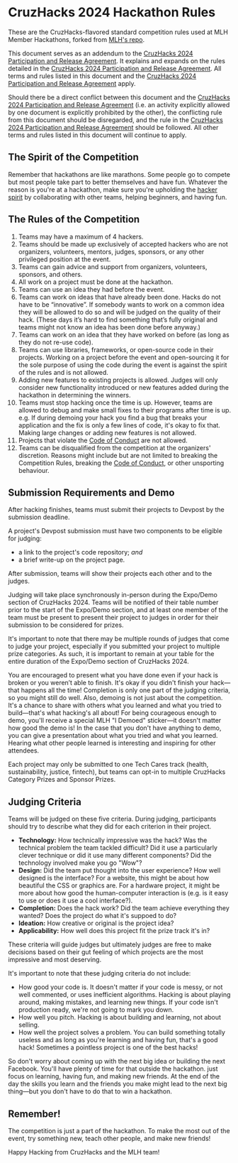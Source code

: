 # CruzHacks 2024 Hackathon Rules

These are the CruzHacks-flavored standard competition rules used at MLH Member Hackathons, forked from [MLH's repo](https://github.com/MLH/hackathon-rules). 

This document serves as an addendum to the [CruzHacks 2024 Participation and Release Agreement](https://docs.google.com/document/d/1298VyEqrSIvbzM3U8nvLQsLtY78Vi2mbndr3d5w0UKk/edit?usp=sharing). It explains and expands on the rules detailed in the [CruzHacks 2024 Participation and Release Agreement](https://docs.google.com/document/d/1298VyEqrSIvbzM3U8nvLQsLtY78Vi2mbndr3d5w0UKk/edit?usp=sharing). All terms and rules listed in this document and the [CruzHacks 2024 Participation and Release Agreement](https://docs.google.com/document/d/1298VyEqrSIvbzM3U8nvLQsLtY78Vi2mbndr3d5w0UKk/edit?usp=sharing) apply.

Should there be a direct conflict between this document and the [CruzHacks 2024 Participation and Release Agreement](https://docs.google.com/document/d/1298VyEqrSIvbzM3U8nvLQsLtY78Vi2mbndr3d5w0UKk/edit?usp=sharing) (i.e. an activity explicitly allowed by one document is explicitly prohibited by the other), the conflicting rule from this document should be disregarded, and the rule in the [CruzHacks 2024 Participation and Release Agreement](https://docs.google.com/document/d/1298VyEqrSIvbzM3U8nvLQsLtY78Vi2mbndr3d5w0UKk/edit?usp=sharing) should be followed. All other terms and rules listed in this document will continue to apply.

## The Spirit of the Competition

Remember that hackathons are like marathons. Some people go to compete but most people take part to better themselves and have fun. Whatever the reason is you're at a hackathon, make sure you're upholding the [hacker spirit](https://medium.com/@tfogo/the-spirit-of-hackathons-a0d81a65060a#.6cx5ac9t8) by collaborating with other teams, helping beginners, and having fun.


## The Rules of the Competition

1. Teams may have a maximum of 4 hackers.
2. Teams should be made up exclusively of accepted hackers who are not organizers, volunteers, mentors, judges, sponsors, or any other privileged position at the event. 
3. Teams can gain advice and support from organizers, volunteers, sponsors, and others.
4. All work on a project must be done at the hackathon.
5. Teams can use an idea they had before the event.
6. Teams can work on ideas that have already been done. Hacks do not have to be “innovative”. If somebody wants to work on a common idea they will be allowed to do so and will be judged on the quality of their hack. (These days it’s hard to find something that’s fully original and teams might not know an idea has been done before anyway.)
7. Teams can work on an idea that they have worked on before (as long as they do not re-use code).
8. Teams can use libraries, frameworks, or open-source code in their projects. Working on a project before the event and open-sourcing it for the sole purpose of using the code during the event is against the spirit of the rules and is not allowed.
9. Adding new features to existing projects is allowed. Judges will only consider new functionality introduced or new features added during the hackathon in determining the winners.
10. Teams must stop hacking once the time is up. However, teams are allowed to debug and make small fixes to their programs after time is up. e.g. If during demoing your hack you find a bug that breaks your application and the fix is only a few lines of code, it's okay to fix that. Making large changes or adding new features is not allowed.
11. Projects that violate the [Code of Conduct](http://static.mlh.io/docs/mlh-code-of-conduct.pdf) are not allowed. 
12. Teams can be disqualified from the competition at the organizers' discretion. Reasons might include but are not limited to breaking the Competition Rules, breaking the [Code of Conduct](http://static.mlh.io/docs/mlh-code-of-conduct.pdf), or other unsporting behaviour.

## Submission Requirements and Demo

After hacking finishes, teams must submit their projects to Devpost by the submission deadline.

A project's Devpost submission must have two components to be eligible for judging:
- a link to the project's code repository; _and_
- a brief write-up on the project page.

After submission, teams will show their projects each other and to the judges.

Judging will take place synchronously in-person during the Expo/Demo section of CruzHacks 2024. Teams will be notified of their table number prior to the start of the Expo/Demo section, and at least one member of the team must be present to present their project to judges in order for their submission to be considered for prizes. 

It's important to note that there may be multiple rounds of judges that come to judge your project, especially if you submitted your project to multiple prize categories. As such, it is important to remain at your table for the entire duration of the Expo/Demo section of CruzHacks 2024.

You are encouraged to present what you have done even if your hack is broken or you weren’t able to finish. It's okay if you didn't finish your hack—that happens all the time! Completion is only one part of the judging criteria, so you might still do well. Also, demoing is not just about the competition. It's a chance to share with others what you learned and what you tried to build—that's what hacking's all about! For being courageous enough to demo, you'll receive a special MLH "I Demoed" sticker—it doesn't matter how good the demo is! In the case that you don't have anything to demo, you can give a presentation about what you tried and what you learned. Hearing what other people learned is interesting and inspiring for other attendees.

Each project may only be submitted to one Tech Cares track (health, sustainability, justice, fintech), but teams can opt-in to multiple CruzHacks Category Prizes and Sponsor Prizes. 

## Judging Criteria

Teams will be judged on these five criteria. During judging, participants should try to describe what they did for each criterion in their project. 

- __Technology:__ How technically impressive was the hack? Was the technical problem the team tackled difficult? Did it use a particularly clever technique or did it use many different components? Did the technology involved make you go "Wow"?
- __Design:__ Did the team put thought into the user experience? How well designed is the interface? For a website, this might be about how beautiful the CSS or graphics are. For a hardware project, it might be more about how good the human-computer interaction is (e.g. is it easy to use or does it use a cool interface?). 
- __Completion:__ Does the hack work? Did the team achieve everything they wanted? Does the project do what it's suppoed to do?
- __Ideation:__ How creative or original is the project idea?
- __Applicability:__ How well does this project fit the prize track it's in?

These criteria will guide judges but ultimately judges are free to make decisions based on their gut feeling of which projects are the most impressive and most deserving.

It's important to note that these judging criteria do not include:

- How good your code is. It doesn't matter if your code is messy, or not well commented, or uses inefficient algorithms. Hacking is about playing around, making mistakes, and learning new things. If your code isn't production ready, we're not going to mark you down.
- How well you pitch. Hacking is about building and learning, not about selling.
- How well the project solves a problem. You can build something totally useless and as long as you're learning and having fun, that's a good hack! Sometimes a pointless project is one of the best hacks!

So don't worry about coming up with the next big idea or building the next Facebook. You'll have plenty of time for that outside the hackathon. just focus on learning, having fun, and making new friends. At the end of the day the skills you learn and the friends you make might lead to the next big thing—but you don't have to do that to win a hackathon.

## Remember!

The competition is just a part of the hackathon. To make the most out of the event, try something new, teach other people, and make new friends!

Happy Hacking from CruzHacks and the MLH team!
